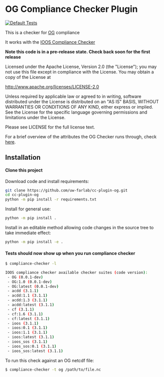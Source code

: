 # OG Compliance Checker Plugin

[![Default Tests](https://github.com/uw-farlab/cc-plugin-og/actions/workflows/tests.yml/badge.svg)](https://github.com/uw-farlab/cc-plugin-og/actions/workflows/tests.yml)

This is a checker for [OG](https://oceangliderscommunity.github.io/OG-format-user-manual/OG_Format.html) compliance

It works with the [IOOS Compliance Checker](https://github.com/ioos/compliance-checker)

**Note this code is in a pre-release state. Check back soon for the first release**

Licensed under the Apache License, Version 2.0 (the "License");
you may not use this file except in compliance with the License.
You may obtain a copy of the License at

   http://www.apache.org/licenses/LICENSE-2.0

Unless required by applicable law or agreed to in writing, software
distributed under the License is distributed on an "AS IS" BASIS,
WITHOUT WARRANTIES OR CONDITIONS OF ANY KIND, either express or implied.
See the License for the specific language governing permissions and
limitations under the License.

Please see LICENSE for the full license text.

For a brief overview of the attributes the OG Checker runs through, check [here](/checks.md).

## Installation

#### Clone this project

Download code and install requirements:
```bash
git clone https://github.com/uw-farlab/cc-plugin-og.git
cd cc-plugin-og
python -m pip install -r requirements.txt
```

Install for general use:
```bash
python -m pip install .
```

Install in an editable method allowing code changes in the source tree to take immediate effect:
```bash
python -m pip install -e . 
```

#### Tests should now show up when you run compliance checker
```bash
$ compliance-checker -l

IOOS compliance checker available checker suites (code version):
 - OG (0.0.1-dev)
 - OG:1.0 (0.0.1-dev)
 - OG:latest (0.0.1-dev)
 - acdd (3.1.1)
 - acdd:1.1 (3.1.1)
 - acdd:1.3 (3.1.1)
 - acdd:latest (3.1.1)
 - cf (3.1.1)
 - cf:1.6 (3.1.1)
 - cf:latest (3.1.1)
 - ioos (3.1.1)
 - ioos:0.1 (3.1.1)
 - ioos:1.1 (3.1.1)
 - ioos:latest (3.1.1)
 - ioos_sos (3.1.1)
 - ioos_sos:0.1 (3.1.1)
 - ioos_sos:latest (3.1.1)
 ```

To run this check against an OG netcdf file:

```bash
$ compliance-checker -t og /path/to/file.nc
```
